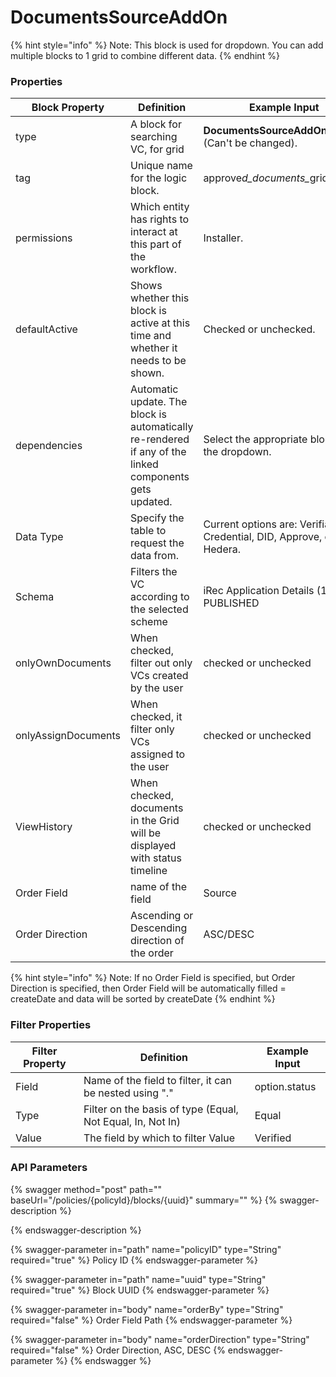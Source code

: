 # DocumentsSourceAddOn

{% hint style="info" %}
Note: This block is used for dropdown. You can add multiple blocks to 1 grid to combine different data.
{% endhint %}

### Properties

<table><thead><tr><th width="282.3333333333333">Block Property</th><th>Definition</th><th>Example Input</th><th>Status</th></tr></thead><tbody><tr><td>type</td><td>A block for searching VC, for grid</td><td><strong>DocumentsSourceAddOn</strong> Block (Can't be changed).</td><td></td></tr><tr><td>tag</td><td>Unique name for the logic block.</td><td>approve<em>d_documents_</em>grid_source</td><td></td></tr><tr><td>permissions</td><td>Which entity has rights to interact at this part of the workflow.</td><td>Installer.</td><td></td></tr><tr><td>defaultActive</td><td>Shows whether this block is active at this time and whether it needs to be shown.</td><td>Checked or unchecked.</td><td></td></tr><tr><td>dependencies</td><td>Automatic update. The block is automatically re-rendered if any of the linked components gets updated.</td><td>Select the appropriate block from the dropdown.</td><td></td></tr><tr><td>Data Type</td><td>Specify the table to request the data from.</td><td>Current options are: Verifiable Credential, DID, Approve, or Hedera.</td><td></td></tr><tr><td>Schema</td><td>Filters the VC according to the selected scheme</td><td>iRec Application Details (1.0.0) PUBLISHED</td><td></td></tr><tr><td>onlyOwnDocuments</td><td>When checked, filter out only VCs created by the user</td><td>checked or unchecked</td><td></td></tr><tr><td>onlyAssignDocuments</td><td>When checked, it filter only VCs assigned to the user</td><td>checked or unchecked</td><td></td></tr><tr><td>ViewHistory</td><td>When checked, documents in the Grid will be displayed with status timeline</td><td>checked or unchecked</td><td><mark style="color:red;">Deprecated</mark></td></tr><tr><td>Order Field</td><td>name of the field</td><td>Source</td><td></td></tr><tr><td>Order Direction</td><td>Ascending or Descending direction of the order</td><td>ASC/DESC</td><td></td></tr></tbody></table>

{% hint style="info" %}
Note: If no Order Field is specified, but Order Direction is specified, then Order Field will be automatically filled = createDate and data will be sorted by createDate
{% endhint %}

### Filter Properties

| Filter Property | Definition                                                 | Example Input |
| --------------- | ---------------------------------------------------------- | ------------- |
| Field           | Name of the field to filter, it can be nested using "."    | option.status |
| Type            | Filter on the basis of type (Equal, Not Equal, In, Not In) | Equal         |
| Value           | The field by which to filter Value                         | Verified      |

### API Parameters

{% swagger method="post" path="" baseUrl="/policies/{policyId}/blocks/{uuid}" summary="" %}
{% swagger-description %}

{% endswagger-description %}

{% swagger-parameter in="path" name="policyID" type="String" required="true" %}
Policy ID
{% endswagger-parameter %}

{% swagger-parameter in="path" name="uuid" type="String" required="true" %}
Block UUID
{% endswagger-parameter %}

{% swagger-parameter in="body" name="orderBy" type="String" required="false" %}
Order Field Path
{% endswagger-parameter %}

{% swagger-parameter in="body" name="orderDirection" type="String" required="false" %}
Order Direction, ASC, DESC
{% endswagger-parameter %}
{% endswagger %}
